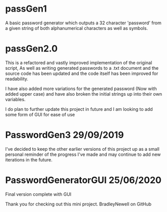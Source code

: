 # passGen1
A basic password generator which outputs a 32 character 'password' from a given string of both alphanumerical characters as well as symbols.

# passGen2.0
This is a refactored and vastly improved implementation of the original script, As well as writing generated passwords to a .txt document
and the source code has been updated and the code itself has been improved for readability.

I have also added more variations for the generated password (Now with added upper case) and have also broken the initial strings up into 
their own variables.

I do plan to further update this project in future and I am looking to add some form of GUI for ease of use

# PasswordGen3 29/09/2019
I've decided to keep the other earlier versions of this project up as a small personal reminder of the progress I've made and may continue to add new iterations in the future.

# PasswordGeneratorGUI 25/06/2020
Final version complete with GUI 


Thank you for checking out this mini project.
BradleyNewell on GitHub

